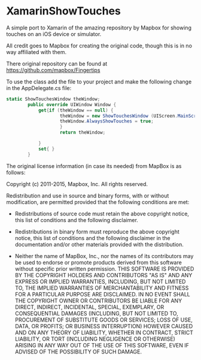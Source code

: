 # XamarinShowTouches
A simple port to Xamarin of the amazing repository by Mapbox for showing touches on an iOS device or simulator. 

All credit goes to Mapbox for creating the original code, though this is in no way affiliated with them.

There original repository can be found at https://github.com/mapbox/Fingertips

To use the class add the file to your project and make the following change in the AppDelegate.cs file:

```C#
static ShowTouchesWindow theWindow;
		public override UIWindow Window {
			get{if (theWindow == null) {
					theWindow = new ShowTouchesWindow (UIScreen.MainScreen.Bounds);
					theWindow.AlwaysShowTouches = true;
					}
					return theWindow;

			}
			set{ }
		}


```


The original license information (in case its needed) from MapBox is as follows:

Copyright (c) 2011-2015, Mapbox, Inc. All rights reserved.

Redistribution and use in source and binary forms, with or without modification, are permitted provided that the following conditions are met:

* Redistributions of source code must retain the above copyright
  notice, this list of conditions and the following disclaimer.

* Redistributions in binary form must reproduce the above copyright
  notice, this list of conditions and the following disclaimer in the
  documentation and/or other materials provided with the distribution.

* Neither the name of MapBox, Inc., nor the names of its contributors
  may be used to endorse or promote products derived from this software
  without specific prior written permission.
THIS SOFTWARE IS PROVIDED BY THE COPYRIGHT HOLDERS AND CONTRIBUTORS "AS IS" AND ANY EXPRESS OR IMPLIED WARRANTIES, INCLUDING, BUT NOT LIMITED TO, THE IMPLIED WARRANTIES OF MERCHANTABILITY AND FITNESS FOR A PARTICULAR PURPOSE ARE DISCLAIMED. IN NO EVENT SHALL THE COPYRIGHT OWNER OR CONTRIBUTORS BE LIABLE FOR ANY DIRECT, INDIRECT, INCIDENTAL, SPECIAL, EXEMPLARY, OR CONSEQUENTIAL DAMAGES (INCLUDING, BUT NOT LIMITED TO, PROCUREMENT OF SUBSTITUTE GOODS OR SERVICES; LOSS OF USE, DATA, OR PROFITS; OR BUSINESS INTERRUPTION) HOWEVER CAUSED AND ON ANY THEORY OF LIABILITY, WHETHER IN CONTRACT, STRICT LIABILITY, OR TORT (INCLUDING NEGLIGENCE OR OTHERWISE) ARISING IN ANY WAY OUT OF THE USE OF THIS SOFTWARE, EVEN IF ADVISED OF THE POSSIBILITY OF SUCH DAMAGE.